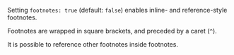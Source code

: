 Setting `footnotes: true` (default: `false`) enables inline- and
reference-style footnotes.

Footnotes are wrapped in square brackets, and preceded by a caret (`^`).

It is possible to reference other footnotes inside footnotes.
